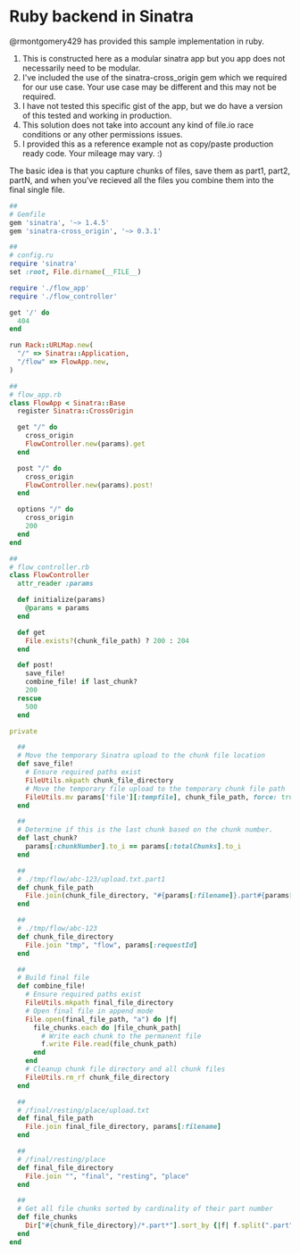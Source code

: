 # Ruby backend in Sinatra

@rmontgomery429 has provided this sample implementation in ruby.

1. This is constructed here as a modular sinatra app but you app does not necessarily need to be modular.
2. I've included the use of the sinatra-cross_origin gem which we required for our use case. Your use case may be different and this may not be required.
3. I have not tested this specific gist of the app, but we do have a version of this tested and working in production.
4. This solution does not take into account any kind of file.io race conditions or any other permissions issues. 
5. I provided this as a reference example not as copy/paste production ready code. Your mileage may vary. :)

The basic idea is that you capture chunks of files, save them as part1, part2, partN, and when you've recieved all the files you combine them into the final single file.

```ruby
##
# Gemfile
gem 'sinatra', '~> 1.4.5'
gem 'sinatra-cross_origin', '~> 0.3.1'

##
# config.ru
require 'sinatra'
set :root, File.dirname(__FILE__)

require './flow_app'
require './flow_controller'

get '/' do
  404
end

run Rack::URLMap.new(
  "/" => Sinatra::Application,
  "/flow" => FlowApp.new,
)

##
# flow_app.rb
class FlowApp < Sinatra::Base
  register Sinatra::CrossOrigin

  get "/" do
    cross_origin
    FlowController.new(params).get
  end

  post "/" do
    cross_origin
    FlowController.new(params).post!
  end

  options "/" do
    cross_origin
    200
  end
end

##
# flow_controller.rb
class FlowController
  attr_reader :params

  def initialize(params)
    @params = params
  end

  def get
    File.exists?(chunk_file_path) ? 200 : 204
  end

  def post!
    save_file!
    combine_file! if last_chunk?
    200
  rescue
    500
  end

private

  ##
  # Move the temporary Sinatra upload to the chunk file location
  def save_file!
    # Ensure required paths exist
    FileUtils.mkpath chunk_file_directory
    # Move the temporary file upload to the temporary chunk file path
    FileUtils.mv params['file'][:tempfile], chunk_file_path, force: true
  end

  ##
  # Determine if this is the last chunk based on the chunk number.
  def last_chunk?
    params[:chunkNumber].to_i == params[:totalChunks].to_i
  end

  ##
  # ./tmp/flow/abc-123/upload.txt.part1
  def chunk_file_path
    File.join(chunk_file_directory, "#{params[:filename]}.part#{params[:chunkNumber]}")
  end

  ##
  # ./tmp/flow/abc-123
  def chunk_file_directory
    File.join "tmp", "flow", params[:requestId]
  end

  ##
  # Build final file
  def combine_file!
    # Ensure required paths exist
    FileUtils.mkpath final_file_directory
    # Open final file in append mode
    File.open(final_file_path, "a") do |f|
      file_chunks.each do |file_chunk_path|
        # Write each chunk to the permanent file
        f.write File.read(file_chunk_path)
      end
    end
    # Cleanup chunk file directory and all chunk files
    FileUtils.rm_rf chunk_file_directory
  end

  ##
  # /final/resting/place/upload.txt
  def final_file_path
    File.join final_file_directory, params[:filename]
  end

  ##
  # /final/resting/place
  def final_file_directory
    File.join "", "final", "resting", "place"
  end

  ##
  # Get all file chunks sorted by cardinality of their part number
  def file_chunks
    Dir["#{chunk_file_directory}/*.part*"].sort_by {|f| f.split(".part")[1].to_i }
  end
end
```
